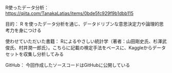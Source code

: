 R使ったデータ分析：https://qiita.com/TanakaLatias/items/0bde5fc929f9b1dbb115  

目的： R を使ったデータ分析を通じ、データドリブンな意思決定力や論理的思考力を身につける  

使わせていただいた書籍： Rによるやさしい統計学（著者：山田剛史氏、杉澤武俊氏、村井潤一郎氏）。こちらに記載の検定手法をベースに、Kaggleからデータセットを収集し分析してみる  

GitHub： 今回作成したソースコードはGitHubに公開している
